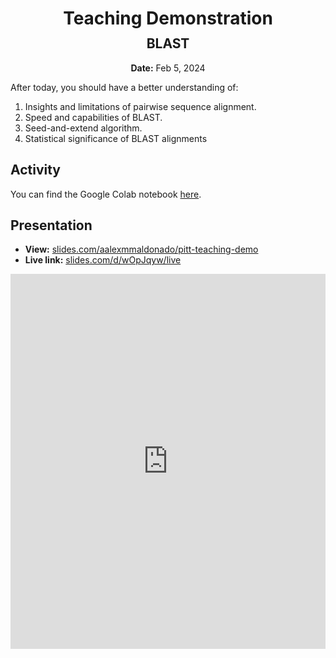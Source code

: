 <h1 style="margin-bottom: 0.4em; text-align: center;">
    <b>Teaching Demonstration</b><br>
</h1>
<h2 style="margin-top: 0.0em; text-align: center;">
    BLAST
</h2>
<p style="text-align: center;">
    <b>Date:</b> Feb 5, 2024
</p>

After today, you should have a better understanding of:

1.  Insights and limitations of pairwise sequence alignment.
2.  Speed and capabilities of BLAST.
3.  Seed-and-extend algorithm.
4.  Statistical significance of BLAST alignments

## Activity

You can find the Google Colab notebook [here](./blast.ipynb).

## Presentation

-   **View:** [slides.com/aalexmmaldonado/pitt-teaching-demo](https://slides.com/aalexmmaldonado/pitt-teaching-demo)
-   **Live link:** [slides.com/d/wOpJqyw/live](https://slides.com/d/wOpJqyw/live)

<iframe src="https://slides.com/aalexmmaldonado/pitt-teaching-demo/embed?byline=hidden&share=hidden" width="100%" height="600" title="Pitt Teaching Demo" scrolling="no" frameborder="0" webkitallowfullscreen mozallowfullscreen allowfullscreen></iframe>
